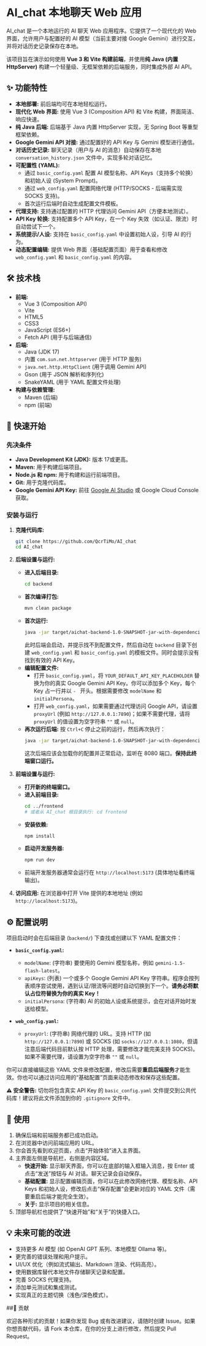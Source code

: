 # AI_chat 本地聊天 Web 应用

AI_chat 是一个本地运行的 AI 聊天 Web 应用程序。它提供了一个现代化的 Web 界面，允许用户与配置好的 AI 模型（当前主要对接 Google Gemini）进行交互，并将对话历史记录保存在本地。

该项目旨在演示如何使用 **Vue 3 和 Vite 构建前端**，并使用**纯 Java (内置 HttpServer)** 构建一个轻量级、无框架依赖的后端服务，同时集成外部 AI API。


## ✨ 功能特性

*   **本地部署:** 前后端均可在本地轻松运行。
*   **现代化 Web 界面:** 使用 Vue 3 (Composition API) 和 Vite 构建，界面简洁、响应快速。
*   **纯 Java 后端:** 后端基于 Java 内置 HttpServer 实现，无 Spring Boot 等重型框架依赖。
*   **Google Gemini API 对接:** 通过配置好的 API Key 与 Gemini 模型进行通信。
*   **对话历史记录:** 聊天记录（用户与 AI 的消息）自动保存在本地 `conversation_history.json` 文件中，实现多轮对话记忆。
*   **可配置性 (YAML):**
    *   通过 `basic_config.yaml` 配置 AI 模型名称、API Keys（支持多个轮换）和初始人设 (System Prompt)。
    *   通过 `web_config.yaml` 配置网络代理 (HTTP/SOCKS - 后端需实现 SOCKS 支持)。
    *   首次运行后端时自动生成配置文件模板。
*   **代理支持:** 支持通过配置的 HTTP 代理访问 Gemini API（方便本地测试）。
*   **API Key 轮换:** 支持配置多个 API Key，在一个 Key 失效（如认证、限流）时自动尝试下一个。
*   **系统提示/人设:** 支持在 `basic_config.yaml` 中设置初始人设，引导 AI 的行为。
*   **动态配置编辑:** 提供 Web 界面（基础配置页面）用于查看和修改 `web_config.yaml` 和 `basic_config.yaml` 的内容。

## 🛠️ 技术栈

*   **前端:**
    *   Vue 3 (Composition API)
    *   Vite
    *   HTML5
    *   CSS3
    *   JavaScript (ES6+)
    *   Fetch API (用于与后端通信)
*   **后端:**
    *   Java (JDK 17)
    *   内置 `com.sun.net.httpserver` (用于 HTTP 服务)
    *   `java.net.http.HttpClient` (用于调用 Gemini API)
    *   Gson (用于 JSON 解析和序列化)
    *   SnakeYAML (用于 YAML 配置文件处理)
*   **构建与依赖管理:**
    *   Maven (后端)
    *   npm (前端)

## 🚀 快速开始

### 先决条件

*   **Java Development Kit (JDK):** 版本 17或更高。
*   **Maven:** 用于构建后端项目。
*   **Node.js 和 npm:** 用于构建和运行前端项目。
*   **Git:** 用于克隆代码库。
*   **Google Gemini API Key:** 前往 [Google AI Studio](https://aistudio.google.com/) 或 Google Cloud Console 获取。

### 安装与运行

1.  **克隆代码库:**
    ```bash
    git clone https://github.com/QcrTiMo/AI_chat 
    cd AI_chat
    ```

2.  **后端设置与运行:**
    *   **进入后端目录:**
        ```bash
        cd backend
        ```
    *   **首次编译打包:**
        ```bash
        mvn clean package
        ```
    *   **首次运行:**
        ```bash
        java -jar target/aichat-backend-1.0-SNAPSHOT-jar-with-dependencies.jar
        ```
        此时后端会启动，并提示找不到配置文件，然后自动在 `backend` 目录下创建 `web_config.yaml` 和 `basic_config.yaml` 的模板文件。同时会提示没有找到有效的 API Key。
    *   **编辑配置文件:**
        *   打开 `basic_config.yaml`，将 `YOUR_DEFAULT_API_KEY_PLACEHOLDER` 替换为你的真实 Google Gemini API Key。你可以添加多个 Key，每个 Key 占一行并以 `- ` 开头。根据需要修改 `modelName` 和 `initialPersona`。
        *   打开 `web_config.yaml`，如果需要通过代理访问 Google API，请设置 `proxyUrl` (例如 `http://127.0.0.1:7890`)；如果不需要代理，请将 `proxyUrl` 的值设置为空字符串 `""` 或 `null`。
    *   **再次运行后端:** 按 `Ctrl+C` 停止之前的运行，然后再次执行：
        ```bash
        java -jar target/aichat-backend-1.0-SNAPSHOT-jar-with-dependencies.jar
        ```
        这次后端应该会加载你的配置并正常启动，监听在 8080 端口。**保持此终端窗口运行。**

3.  **前端设置与运行:**
    *   **打开新的终端窗口。**
    *   **进入前端目录:**
        ```bash
        cd ../frontend
        # 或者从 AI_chat 根目录执行: cd frontend
        ```
    *   **安装依赖:**
        ```bash
        npm install
        ```
    *   **启动开发服务器:**
        ```bash
        npm run dev
        ```
    *   前端开发服务器通常会运行在 `http://localhost:5173` (具体地址看终端输出)。

4.  **访问应用:** 在浏览器中打开 Vite 提供的本地地址 (例如 `http://localhost:5173`)。

## ⚙️ 配置说明

项目启动时会在后端目录 (`backend/`) 下查找或创建以下 YAML 配置文件：

*   **`basic_config.yaml`:**
    *   `modelName`: (字符串) 要使用的 Gemini 模型名称，例如 `gemini-1.5-flash-latest`。
    *   `apiKeys`: (列表) 一个或多个 Google Gemini API Key 字符串。程序会按列表顺序尝试使用，遇到认证/限流等问题时自动切换到下一个。**请务必将默认占位符替换为你的真实 Key！**
    *   `initialPersona`: (字符串) AI 的初始人设或系统提示，会在对话开始时发送给模型。

*   **`web_config.yaml`:**
    *   `proxyUrl`: (字符串) 网络代理的 URL。支持 HTTP (如 `http://127.0.0.1:7890`) 或 SOCKS (如 `socks://127.0.0.1:1080`，但请注意后端代码目前默认按 HTTP 处理，需要修改才能完美支持 SOCKS)。如果不需要代理，请设置为空字符串 `""` 或 `null`。

你可以直接编辑这些 YAML 文件来修改配置，修改后需要**重启后端服务**才能生效。你也可以通过访问应用的“基础配置”页面来动态修改和保存这些配置。

**⚠️ 安全警告:** 切勿将包含真实 API Key 的 `basic_config.yaml` 文件提交到公共代码库！建议将此文件添加到你的 `.gitignore` 文件中。

## 📖 使用

1.  确保后端和前端服务都已成功启动。
2.  在浏览器中访问前端应用的 URL。
3.  你会首先看到欢迎页面，点击“开始体验”进入主界面。
4.  主界面左侧是导航栏，右侧是内容区域。
    *   **快速开始:** 显示聊天界面，你可以在底部的输入框输入消息，按 Enter 或点击“发送”按钮与 AI 对话。聊天记录会自动保存。
    *   **基础配置:** 显示配置编辑页面，你可以在此修改网络代理、模型名称、API Keys 和初始人设，修改后点击“保存配置”会更新对应的 YAML 文件（需要重启后端才能完全生效）。
    *   **关于:** 显示项目的相关信息。
5.  顶部导航栏也提供了“快速开始”和“关于”的快捷入口。

## 💡 未来可能的改进

*   支持更多 AI 模型 (如 OpenAI GPT 系列、本地模型 Ollama 等)。
*   更完善的错误处理和用户提示。
*   UI/UX 优化（例如流式输出、Markdown 渲染、代码高亮）。
*   使用数据库替代本地文件存储聊天记录和配置。
*   完善 SOCKS 代理支持。
*   添加单元测试和集成测试。
*   实现真正的主题切换（浅色/深色模式）。

##🤝 贡献

欢迎各种形式的贡献！如果你发现 Bug 或有改进建议，请随时创建 Issue。如果你想贡献代码，请 Fork 本仓库，在你的分支上进行修改，然后提交 Pull Request。

